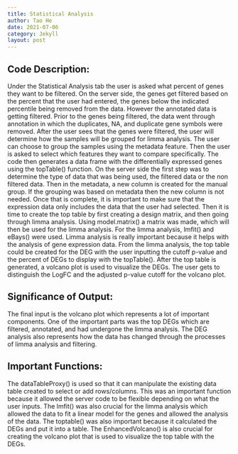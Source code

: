 ```yaml
---
title: Statistical Analysis
author: Tao He
date: 2021-07-06
category: Jekyll
layout: post
---
```


## Code Description: 
Under the Statistical Analysis tab the user is asked what percent of genes they want to be filtered. On the server side, the genes get filtered based on the percent that the user had entered, the genes below the indicated percentile being removed from the data. However the annotated data is getting filtered. Prior to the genes being filtered, the data went through annotation in which the duplicates, NA, and duplicate gene symbols were removed. After the user sees that the genes were filtered, the user will determine how the samples will be grouped for limma analysis. The user can choose to group the samples using the metadata feature. Then the user is asked to select which features they want to compare specifically. The code then generates a data frame with the differentially expressed genes using the topTable() function. On the server side the first step was to determine the type of data that was being used, the filtered data or the non filtered data. Then in the metadata, a new column is created for the manual group. If the grouping was based on metadata then the new column is not needed. Once that is complete, it is important to make sure that the expression data only includes the data that the user had selected. Then it is time to create the top table by first creating a design matrix, and then going through limma analysis. Using model.matrix() a matrix was made, which will then be used for the limma analysis. For the limma analysis, lmfit() and eBays() were used. Limma analysis is really important because it helps with the analysis of gene expression data. From the limma analysis, the top table could be created for the DEG with the user inputting the cutoff p-value and the percent of DEGs to display with the topTable(). After the top table is generated, a volcano plot is used to visualize the DEGs. The user gets to distinguish the LogFC and the adjusted p-value cutoff for the volcano plot. 

## Significance of Output: 
The final input is the volcano plot which represents a lot of important components. One of the important parts was the top DEGs which are filtered, annotated, and had undergone the limma analysis. The DEG analysis also represents how the data has changed through the processes of limma analysis and filtering. 

## Important Functions: 
The dataTableProxy() is used so that it can manipulate the existing data table created to select or add rows/columns. This was an important function because it allowed the server code to be flexible depending on what the user inputs. The lmfit() was also crucial for the limma analysis which allowed the data to fit a linear model for the genes and allowed the analysis of the data. The toptable() was also important because it calculated the DEGs and put it into a table. The EnhancedVolcano() is also crucial for creating the volcano plot that is used to visualize the top table with the DEGs. 
